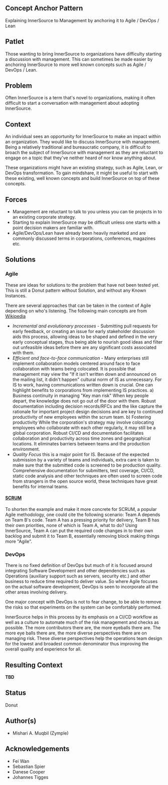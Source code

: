 ## Concept Anchor Pattern

Explaining InnerSource to Management by anchoring it to Agile / DevOps / Lean

## Patlet

Those wanting to bring InnerSource to organizations have difficulty starting a discussion with management. This can sometimes be made easier by anchoring InnerSource to more well known concepts such as Agile / DevOps / Lean.

## Problem

Often InnerSource is a term that's novel to organizations, making it often difficult to start a conversation with management about adopting InnerSource.

## Context

An individual sees an opportunity for InnerSource to make an impact within an organization. They would like to discuss InnerSource with management. Being a relatively traditional and bureaucratic company, it is difficult to broach the subject of InnerSource with management as they are reluctant to engage on a topic that they've neither heard of nor know anything about.

These organizations might have an existing strategy, such as Agile, Lean, or DevOps transformation. To gain mindshare, it might be useful to start with these existing, well known concepts and build InnerSource on top of these concepts.

## Forces

* Management are reluctant to talk to you unless you can tie projects in to an existing corporate strategy.
* Starting to explain InnerSource may be difficult unless one starts with a point decision makers are familiar with.
* Agile/DevOps/Lean have already been heavily marketed and are commonly discussed terms in corporations, conferences, magazines etc.

## Solutions

### Agile


These are ideas for solutions to the problem that have not been tested yet. This is still a Donut pattern without Solution, and without any Known Instances.

There are several approaches that can be taken in the context of Agile depending on who's listening. The following main concepts are from [Wikipedia](https://en.wikipedia.org/wiki/Agile_software_development)

* *Incremental and evolutionary processes* - Submitting pull requests for early feedback, or creating an issue for early stakeholder discussion aids this process, allowing ideas to be shaped and defined in the very early conceptual stages, thus being able to nourish good ideas and filter out unfeasible ideas before there are any significant costs associated with them.
* *Efficient and face-to-face communication* - Many enterprises still implement collaboration models centered around face to face collaboration with teams being colocated. It is possible that management may view the "If it isn't written down and announced on the mailing list, it didn't happen" cultural norm of IS as unnecessary. For IS to work, having communications written down is crucial.
One can highlight benefits to corporations from implementing IS practices.
a) Business continuity in managing "Key man risk"
When key people depart, the knowledge does not go out of the door with them. Robust documentation including decision records/RFCs and the like capture the rationale for important project design decisions and are key to continued productivity of new employees within the scrum team.
b) Fostering productivity
While the corporation's strategy may involve colocating employees who collaborate with each other regularly, it may still be a global corporation. Robust CI/CD and documentation facilitates collaboration and productivity across time zones and geographical locations. It eliminates barriers between teams and the production environment.
* *Quality Focus* this is a major point for IS. Because of the expected submission by a variety of teams and individuals, extra care is taken to make sure that the submitted code is screened to be production quality. Comprehensive documentation for submitters, test coverage, CI/CD, static code analysis and other techniques are often used to screen code from strangers in the open source world, these techniques have great benefits for internal teams.

#### [SCRUM](https://en.wikipedia.org/wiki/Scrum_%28software_development%29)

To shorten the example and make it more concrete for SCRUM, a popular Agile methodology, one could cite the following scenario:
Team A depends on Team B's code. Team A has a pressing priority for delivery, Team B has their own priorities, none of which is Team A, what to do? Using InnerSource, Team A can put the required code changes in to their own backlog and submit it to Team B, essentially removing block making things more "Agile".

### DevOps

There is no fixed definition of DevOps but much of it is focused around integrating Software Development and other dependencies such as Operations (auxiliary support such as servers, security etc.) and other business to reduce time required to deliver value. So where Agile focuses on the actual software development, DevOps is seen to incorporate all the other areas involving delivery.

One major concept with DevOps is not to fear change, to be able to remove the risks so that experiments on the system can be comfortably performed.

InnerSource helps in this process by its emphasis on a CI/CD workflow as well as a culture to automate much of the risk management and checks as possible. The more contributors there are, the more eyeballs there are. The more eye balls there are, the more diverse perspectives there are on managing risk. These diverse perspectives help the operations team design for the lowest and broadest common denominator thus improving the overall quality and experience for all.

## Resulting Context

**TBD**

## Status

Donut

## Author(s)

* Mishari A. Muqbil (Zymple)

## Acknowledgements
* Fei Wan
* Sebastian Spier
* Danese Cooper
* Johannes Tigges
